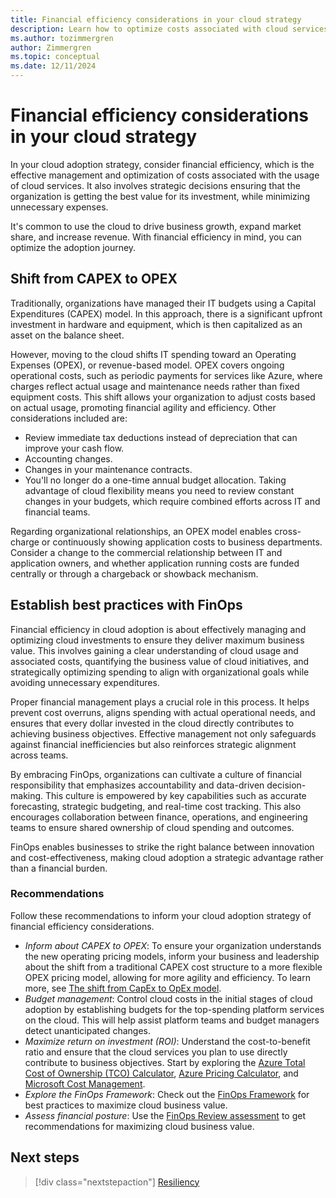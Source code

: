 ```yaml
---
title: Financial efficiency considerations in your cloud strategy
description: Learn how to optimize costs associated with cloud services and ensure that your organization is getting the best value for its investment.
ms.author: tozimmergren
author: Zimmergren
ms.topic: conceptual
ms.date: 12/11/2024
---
```


# Financial efficiency considerations in your cloud strategy

In your cloud adoption strategy, consider financial efficiency, which is the effective management and optimization of costs associated with the usage of cloud services. It also involves strategic decisions ensuring that the organization is getting the best value for its investment, while minimizing unnecessary expenses.

It's common to use the cloud to drive business growth, expand market share, and increase revenue. With financial efficiency in mind, you can optimize the adoption journey.

## Shift from CAPEX to OPEX

Traditionally, organizations have managed their IT budgets using a Capital Expenditures (CAPEX) model. In this approach, there is a significant upfront investment in hardware and equipment, which is then capitalized as an asset on the balance sheet.

However, moving to the cloud shifts IT spending toward an Operating Expenses (OPEX), or revenue-based model. OPEX covers ongoing operational costs, such as periodic payments for services like Azure, where charges reflect actual usage and maintenance needs rather than fixed equipment costs. This shift allows your organization to adjust costs based on actual usage, promoting financial agility and efficiency. Other considerations included are:

- Review immediate tax deductions instead of depreciation that can improve your cash flow.
- Accounting changes.
- Changes in your maintenance contracts.
- You'll no longer do a one-time annual budget allocation. Taking advantage of cloud flexibility means you need to review constant changes in your budgets, which require combined efforts across IT and financial teams.

Regarding organizational relationships, an OPEX model enables cross-charge or continuously showing application costs to business departments. Consider a change to the commercial relationship between IT and application owners, and whether application running costs are funded centrally or through a chargeback or showback mechanism.

## Establish best practices with FinOps

Financial efficiency in cloud adoption is about effectively managing and optimizing cloud investments to ensure they deliver maximum business value. This involves gaining a clear understanding of cloud usage and associated costs, quantifying the business value of cloud initiatives, and strategically optimizing spending to align with organizational goals while avoiding unnecessary expenditures.

Proper financial management plays a crucial role in this process. It helps prevent cost overruns, aligns spending with actual operational needs, and ensures that every dollar invested in the cloud directly contributes to achieving business objectives. Effective management not only safeguards against financial inefficiencies but also reinforces strategic alignment across teams.

By embracing FinOps, organizations can cultivate a culture of financial responsibility that emphasizes accountability and data-driven decision-making. This culture is empowered by key capabilities such as accurate forecasting, strategic budgeting, and real-time cost tracking. This also encourages collaboration between finance, operations, and engineering teams to ensure shared ownership of cloud spending and outcomes.

FinOps enables businesses to strike the right balance between innovation and cost-effectiveness, making cloud adoption a strategic advantage rather than a financial burden.

### Recommendations

Follow these recommendations to inform your cloud adoption strategy of financial efficiency considerations.

- *Inform about CAPEX to OPEX*: To ensure your organization understands the new operating pricing models, inform your business and leadership about the shift from a traditional CAPEX cost structure to a more flexible OPEX pricing model, allowing for more agility and efficiency. To learn more, see [The shift from CapEx to OpEx model](/training/modules/get-started-with-finops/1-introduction).  
- *Budget management*: Control cloud costs in the initial stages of cloud adoption by establishing budgets for the top-spending platform services on the cloud. This will help assist platform teams and budget managers detect unanticipated changes.
- *Maximize return on investment (ROI)*: Understand the cost-to-benefit ratio and ensure that the cloud services you plan to use directly contribute to business objectives. Start by exploring the [Azure Total Cost of Ownership (TCO) Calculator](https://azure.microsoft.com/pricing/tco/calculator/), [Azure Pricing Calculator](https://azure.microsoft.com/pricing/calculator/), and [Microsoft Cost Management](https://azure.microsoft.com/products/cost-management).
- *Explore the FinOps Framework*: Check out the [FinOps Framework](/cloud-computing/finops/) for best practices to maximize cloud business value.
- *Assess financial posture*: Use the [FinOps Review assessment](/assessments/ad1c0f6b-396b-44a4-924b-7a4c778a13d3/) to get recommendations for maximizing cloud business value.

## Next steps

> [!div class="nextstepaction"]
> [Resiliency](resiliency.md)
